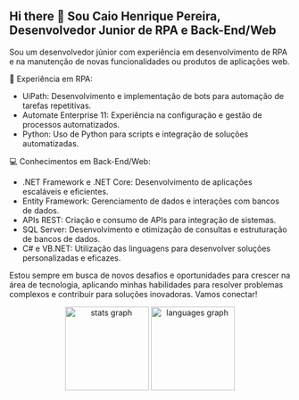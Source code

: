 ## Hi there 👋 Sou Caio Henrique Pereira, Desenvolvedor Junior de RPA e Back-End/Web

Sou um desenvolvedor júnior com experiência em desenvolvimento de RPA e na manutenção de novas funcionalidades ou produtos de aplicações web. 

🚀 Experiência em RPA:

 - UiPath: Desenvolvimento e implementação de bots para automação de tarefas repetitivas.
 - Automate Enterprise 11: Experiência na configuração e gestão de processos automatizados.
 - Python: Uso de Python para scripts e integração de soluções automatizadas.

💻 Conhecimentos em Back-End/Web:

 - .NET Framework e .NET Core: Desenvolvimento de aplicações escaláveis e eficientes.
 - Entity Framework: Gerenciamento de dados e interações com bancos de dados.
 - APIs REST: Criação e consumo de APIs para integração de sistemas.
 - SQL Server: Desenvolvimento e otimização de consultas e estruturação de bancos de dados.
 - C# e VB.NET: Utilização das linguagens para desenvolver soluções personalizadas e eficazes.

Estou sempre em busca de novos desafios e oportunidades para crescer na área de tecnologia, aplicando minhas habilidades para resolver problemas complexos e contribuir para soluções inovadoras. Vamos conectar!

<div align="center">
  <img src="https://github-readme-stats.vercel.app/api?username=caiquehenrio&hide_title=false&hide_rank=false&show_icons=true&include_all_commits=true&count_private=true&disable_animations=false&theme=dracula&locale=en&hide_border=false&order=1" height="150" alt="stats graph"  />
  <img src="https://github-readme-stats.vercel.app/api/top-langs?username=caiquehenrio&locale=en&hide_title=false&layout=compact&card_width=320&langs_count=5&theme=dracula&hide_border=false&order=2" height="150" alt="languages graph"  />
</div>
